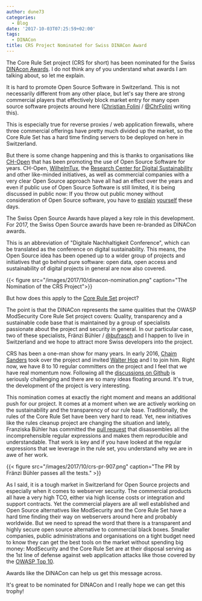 ```yaml
---
author: dune73
categories:
  - Blog
date: '2017-10-03T07:25:59+02:00'
tags:
  - DINACon
title: CRS Project Nominated for Swiss DINACon Award
---
```


The Core Rule Set project (CRS for short) has been nominated for the Swiss [DINAcon Awards](https://dinacon.ch/en/dinacon-awards/). I do not think any of you understand what awards I am talking about, so let me explain.

It is hard to promote Open Source Software in Switzerland. This is not necessarily different from any other place, but let's say there are strong commercial players that effectively block market entry for many open source software projects around here ([Christian Folini](https://www.christian-folini.ch) / [@ChrFolini](https://twitter.com/ChrFolini) writing this).

This is especially true for reverse proxies / web application firewalls, where three commercial offerings have pretty much divided up the market, so the Core Rule Set has a hard time finding servers to be deployed on here in Switzerland.

But there is some change happening and this is thanks to organisations like [CH-Open](https://www.ch-open.ch/) that has been promoting the use of Open Source Software for years. CH-Open, [WilhelmTux](https://wilhelmtux.ch/), the [Research Center for Digital Sustainability](http://www.digitale-nachhaltigkeit.unibe.ch/index_eng.html) and other like-minded initiatives, as well as commercial companies with a very clear Open Source approach have all had an effect over the years and even if public use of Open Source Software is still limited, it is being discussed in public now: If you throw out public money without consideration of Open Source software, you have to [explain](https://www.parlament.ch/de/ratsbetrieb/suche-curia-vista/geschaeft?AffairId=20143532) [yourself](https://www.parlament.ch/centers/eparl/_layouts/15/DocIdRedir.aspx?ID=MAUWFQFXFMCR-2-39102) these days.

The Swiss Open Source Awards have played a key role in this development. For 2017, the Swiss Open Source awards have been re-branded as DINACon awards.

This is an abbreviation of "Digitale Nachhaltigkeit Conference", which can be translated as the conference on digital sustainability. This means, the Open Source idea has been opened up to a wider group of projects and initiatives that go behind pure software: open data, open access and sustainability of digital projects in general are now also covered.

{{< figure src="/images/2017/10/dinacon-nomination.png" caption="The Nomination of the CRS Project">}}

But how does this apply to the [Core Rule Set](https://coreruleset.org) project?

The point is that the DINACon represents the same qualities that the OWASP ModSecurity Core Rule Set project covers: Quality, transparency and a sustainable code base that is maintained by a group of specialists passionate about the project and security in general. In our particular case, two of these specialists, Fränzi Bühler / [@bufrasch](https://twitter.com/bufrasch) and I happen to live in Switzerland and we hope to attract more Swiss developers into the project.

CRS has been a one-man show for many years. In early 2016, [Chaim Sanders](https://medium.com/@chaim_sanders) took over the project and invited [Walter Hop](https://lifeforms.nl/) and I to join him. Right now, we have 8 to 10 regular committers on the project and I feel that we have real momentum now. Following all the [discussions on Github](https://github.com/coreruleset/coreruleset) is seriously challenging and there are so many ideas floating around. It's true, the development of the project is very interesting.

This nomination comes at exactly the right moment and means an additional push for our project. It comes at a moment when we are actively working on the sustainability and the transparency of our rule base. Traditionally, the rules of the Core Rule Set have been very hard to read. Yet, new initiatives like the rules cleanup project are changing the situation and lately, Franziska Bühler has committed the [pull request](https://github.com/coreruleset/coreruleset/pull/907) that disassembles all the incomprehensible regular expressions and makes them reproducible and understandable. That work is key and if you have looked at the regular expressions that we leverage in the rule set, you understand why we are in awe of her work.

{{< figure src="/images/2017/10/crs-pr-907.png" caption="The PR by Fränzi Bühler passes all the tests." >}}

As I said, it is a tough market in Switzerland for Open Source projects and especially when it comes to webserver security. The commercial products all have a very high TCO, either via high license costs or integration and support contracts. Yet the commercial players are all well established and Open Source alternatives like ModSecurity and the Core Rule Set have a hard time finding their way on webservers around here and probably worldwide. But we need to spread the word that there is a transparent and highly secure open source alternative to commercial black boxes. Smaller companies, public administrations and organisations on a tight budget need to know they can get the best tools on the market without spending big money: ModSecurity and the Core Rule Set are at their disposal serving as the 1st line of defense against web application attacks like those covered by the [OWASP Top 10](https://www.owasp.org/index.php/Category:OWASP_Top_Ten_Project).

Awards like the DINACon can help us get this message across.

It's great to be nominated for DINACon and I really hope we can get this trophy!
